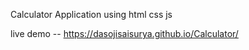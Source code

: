 Calculator Application using html css js



live demo -- https://dasojisaisurya.github.io/Calculator/

